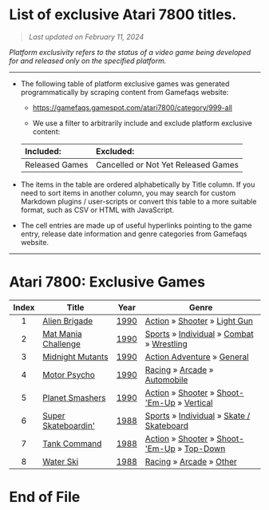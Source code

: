 ﻿# List of exclusive Atari 7800 titles.

> *Last updated on February 11, 2024*

_Platform exclusivity refers to the status of a video game being developed for and released only on the specified platform._

-----------------------------

 - The following table of platform exclusive games was generated programmatically by scraping content from Gamefaqs website: 

    - https://gamefaqs.gamespot.com/atari7800/category/999-all

    - We use a filter to arbitrarily include and exclude platform exclusive content:

      
    |Included:|Excluded:|
    |:--|:--|
    |Released Games|Cancelled or Not Yet Released Games


 - The items in the table are ordered alphabetically by Title column. If you need to sort items in another column, you may search for custom Markdown plugins / user-scripts or convert this table to a more suitable format, such as CSV or HTML with JavaScript.

 - The cell entries are made up of useful hyperlinks pointing to the game entry, release date information and genre categories from Gamefaqs website.

-----------------------------
# Atari 7800∶ Exclusive Games
|Index|Title|Year|Genre|
|:--:|--|--|--|
|1|<a href="https://gamefaqs.gamespot.com/atari7800/585375-alien-brigade" target="_blank" rel="noopener noreferrer">Alien Brigade</a>|<a href="https://gamefaqs.gamespot.com/atari7800/585375-alien-brigade/data" target="_blank" rel="noopener noreferrer">1990</a>|<a href="https://gamefaqs.gamespot.com/atari7800/category/54-action" target="_blank" rel="noopener noreferrer">Action</a> &raquo; <a href="https://gamefaqs.gamespot.com/atari7800/category/55-action-shooter" target="_blank" rel="noopener noreferrer">Shooter</a> &raquo; <a href="https://gamefaqs.gamespot.com/atari7800/category/239-action-shooter-light-gun" target="_blank" rel="noopener noreferrer">Light Gun</a>|
|2|<a href="https://gamefaqs.gamespot.com/atari7800/585409-mat-mania-challenge" target="_blank" rel="noopener noreferrer">Mat Mania Challenge</a>|<a href="https://gamefaqs.gamespot.com/atari7800/585409-mat-mania-challenge/data" target="_blank" rel="noopener noreferrer">1990</a>|<a href="https://gamefaqs.gamespot.com/atari7800/category/43-sports" target="_blank" rel="noopener noreferrer">Sports</a> &raquo; <a href="https://gamefaqs.gamespot.com/atari7800/category/92-sports-individual" target="_blank" rel="noopener noreferrer">Individual</a> &raquo; <a href="https://gamefaqs.gamespot.com/atari7800/category/312-sports-individual-combat" target="_blank" rel="noopener noreferrer">Combat</a> &raquo; <a href="https://gamefaqs.gamespot.com/atari7800/category/93-sports-individual-combat-wrestling" target="_blank" rel="noopener noreferrer">Wrestling</a>|
|3|<a href="https://gamefaqs.gamespot.com/atari7800/585412-midnight-mutants" target="_blank" rel="noopener noreferrer">Midnight Mutants</a>|<a href="https://gamefaqs.gamespot.com/atari7800/585412-midnight-mutants/data" target="_blank" rel="noopener noreferrer">1990</a>|<a href="https://gamefaqs.gamespot.com/atari7800/category/163-action-adventure" target="_blank" rel="noopener noreferrer">Action Adventure</a> &raquo; <a href="https://gamefaqs.gamespot.com/atari7800/category/290-action-adventure-general" target="_blank" rel="noopener noreferrer">General</a>|
|4|<a href="https://gamefaqs.gamespot.com/atari7800/585413-motor-psycho" target="_blank" rel="noopener noreferrer">Motor Psycho</a>|<a href="https://gamefaqs.gamespot.com/atari7800/585413-motor-psycho/data" target="_blank" rel="noopener noreferrer">1990</a>|<a href="https://gamefaqs.gamespot.com/atari7800/category/47-racing" target="_blank" rel="noopener noreferrer">Racing</a> &raquo; <a href="https://gamefaqs.gamespot.com/atari7800/category/314-racing-arcade" target="_blank" rel="noopener noreferrer">Arcade</a> &raquo; <a href="https://gamefaqs.gamespot.com/atari7800/category/232-racing-arcade-automobile" target="_blank" rel="noopener noreferrer">Automobile</a>|
|5|<a href="https://gamefaqs.gamespot.com/atari7800/585419-planet-smashers" target="_blank" rel="noopener noreferrer">Planet Smashers</a>|<a href="https://gamefaqs.gamespot.com/atari7800/585419-planet-smashers/data" target="_blank" rel="noopener noreferrer">1990</a>|<a href="https://gamefaqs.gamespot.com/atari7800/category/54-action" target="_blank" rel="noopener noreferrer">Action</a> &raquo; <a href="https://gamefaqs.gamespot.com/atari7800/category/55-action-shooter" target="_blank" rel="noopener noreferrer">Shooter</a> &raquo; <a href="https://gamefaqs.gamespot.com/atari7800/category/313-action-shooter-shoot-em-up" target="_blank" rel="noopener noreferrer">Shoot-&#039;Em-Up</a> &raquo; <a href="https://gamefaqs.gamespot.com/atari7800/category/83-action-shooter-shoot-em-up-vertical" target="_blank" rel="noopener noreferrer">Vertical</a>|
|6|<a href="https://gamefaqs.gamespot.com/atari7800/585431-super-skateboardin" target="_blank" rel="noopener noreferrer">Super Skateboardin'</a>|<a href="https://gamefaqs.gamespot.com/atari7800/585431-super-skateboardin/data" target="_blank" rel="noopener noreferrer">1988</a>|<a href="https://gamefaqs.gamespot.com/atari7800/category/43-sports" target="_blank" rel="noopener noreferrer">Sports</a> &raquo; <a href="https://gamefaqs.gamespot.com/atari7800/category/92-sports-individual" target="_blank" rel="noopener noreferrer">Individual</a> &raquo; <a href="https://gamefaqs.gamespot.com/atari7800/category/102-sports-individual-skate-skateboard" target="_blank" rel="noopener noreferrer">Skate / Skateboard</a>|
|7|<a href="https://gamefaqs.gamespot.com/atari7800/585432-tank-command" target="_blank" rel="noopener noreferrer">Tank Command</a>|<a href="https://gamefaqs.gamespot.com/atari7800/585432-tank-command/data" target="_blank" rel="noopener noreferrer">1988</a>|<a href="https://gamefaqs.gamespot.com/atari7800/category/54-action" target="_blank" rel="noopener noreferrer">Action</a> &raquo; <a href="https://gamefaqs.gamespot.com/atari7800/category/55-action-shooter" target="_blank" rel="noopener noreferrer">Shooter</a> &raquo; <a href="https://gamefaqs.gamespot.com/atari7800/category/313-action-shooter-shoot-em-up" target="_blank" rel="noopener noreferrer">Shoot-&#039;Em-Up</a> &raquo; <a href="https://gamefaqs.gamespot.com/atari7800/category/272-action-shooter-shoot-em-up-top-down" target="_blank" rel="noopener noreferrer">Top-Down</a>|
|8|<a href="https://gamefaqs.gamespot.com/atari7800/585438-water-ski" target="_blank" rel="noopener noreferrer">Water Ski</a>|<a href="https://gamefaqs.gamespot.com/atari7800/585438-water-ski/data" target="_blank" rel="noopener noreferrer">1988</a>|<a href="https://gamefaqs.gamespot.com/atari7800/category/47-racing" target="_blank" rel="noopener noreferrer">Racing</a> &raquo; <a href="https://gamefaqs.gamespot.com/atari7800/category/314-racing-arcade" target="_blank" rel="noopener noreferrer">Arcade</a> &raquo; <a href="https://gamefaqs.gamespot.com/atari7800/category/235-racing-arcade-other" target="_blank" rel="noopener noreferrer">Other</a>|

# End of File
